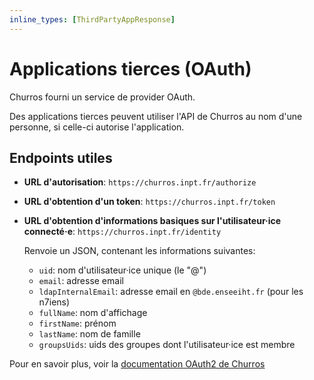 ```yaml
---
inline_types: [ThirdPartyAppResponse]
---
```


# Applications tierces (OAuth)

Churros fourni un service de provider OAuth.

Des applications tierces peuvent utiliser l'API de Churros au nom d'une personne, si celle-ci autorise l'application.

## Endpoints utiles

- **URL d'autorisation**: `https://churros.inpt.fr/authorize`
- **URL d'obtention d'un token**: `https://churros.inpt.fr/token`
- **URL d'obtention d'informations basiques sur l'utilisateur·ice connecté·e**: `https://churros.inpt.fr/identity`

  Renvoie un JSON, contenant les informations suivantes:

    - `uid`: nom d'utilisateur·ice unique (le "@")
    - `email`: adresse email
    - `ldapInternalEmail`: adresse email en `@bde.enseeiht.fr` (pour les n7iens)
    - `fullName`: nom d'affichage 
    - `firstName`: prénom 
    - `lastName`: nom de famille
    - `groupsUids`: uids des groupes dont l'utilisateur·ice est membre

Pour en savoir plus, voir la [documentation OAuth2 de Churros](https://wiki.inpt.fr/inp-net/public/oauth-churros)
